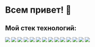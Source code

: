 # Всем привет! 👋

## Мой стек технологий:

<img src="https://img.shields.io/badge/Python-gold?style=for-the-badge&logo=Python&logoColor=black"/> <img src="https://img.shields.io/badge/FastAPI-mediumaquamarine?style=for-the-badge&logo=FastAPI&logoColor=white"/> <img src="https://img.shields.io/badge/Docker-dodgerblue?style=for-the-badge&logo=Docker&logoColor=white"/> <img src="https://img.shields.io/badge/PostgreSQL-steelblue?style=for-the-badge&logo=PostgreSQL&logoColor=white"/> <img src="https://img.shields.io/badge/SQLite-blue?style=for-the-badge&logo=SQLite&logoColor=white"/> <img src="https://img.shields.io/badge/SQLAlchemy-red?style=for-the-badge&logo=SQLAlchemy&logoColor=white"/> <img src="https://img.shields.io/badge/JWT-gray?style=for-the-badge&logo=jsonwebtokens&logoColor=white"/> <img src="https://img.shields.io/badge/Pydantic-deeppink?style=for-the-badge&logo=pydantic&logoColor=white"/> <img src="https://img.shields.io/badge/Pytest-olive?style=for-the-badge&logo=pytest&logoColor=white"/> <img src="https://img.shields.io/badge/HTML5-tomato?style=for-the-badge&logo=html5&logoColor=white"/> <img src="https://img.shields.io/badge/CSS3-cornflowerblue?style=for-the-badge&logo=css&logoColor=white"/> <img src="https://img.shields.io/badge/RabbitMQ-darkorange?style=for-the-badge&logo=rabbitmq&logoColor=white"/> <img src="https://img.shields.io/badge/Linux-black?style=for-the-badge&logo=linux&logoColor=white"/> <img src="https://img.shields.io/badge/GIT-coral?style=for-the-badge&logo=git&logoColor=white"/> 


<!--
**kondraurov/kondraurov** is a ✨ _special_ ✨ repository because its `README.md` (this file) appears on your GitHub profile.

Here are some ideas to get you started:

- 🔭 I’m currently working on ...
- 🌱 I’m currently learning ...
- 👯 I’m looking to collaborate on ...
- 🤔 I’m looking for help with ...
- 💬 Ask me about ...
- 📫 How to reach me: ...
- 😄 Pronouns: ...
- ⚡ Fun fact: ...
-->
